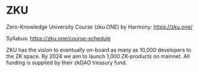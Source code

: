 # ZKU
Zero-Knowledge University Course (zku.ONE) by Harmony: https://zku.one/

Syllabus: https://zku.one/course-schedule

ZKU has the vision to eventually on-board as many as 10,000 developers to the ZK space. By 2024 we aim to launch 1,000 ZK-products on mainnet. All funding is supplied by their zkDAO treasury fund.
